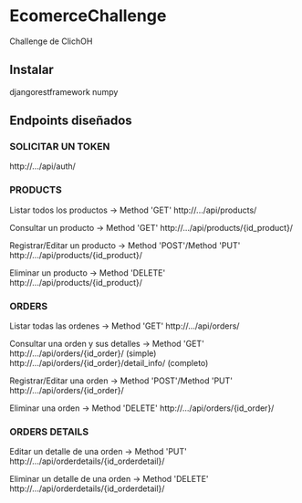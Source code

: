 # EcomerceChallenge
Challenge de ClichOH

## Instalar

djangorestframework
numpy

## Endpoints diseñados

### SOLICITAR UN TOKEN

http://.../api/auth/

### PRODUCTS

Listar todos los productos -> Method 'GET'
http://.../api/products/

Consultar un producto -> Method 'GET'
http://.../api/products/{id_product}/

Registrar/Editar un producto -> Method 'POST'/Method 'PUT'
http://.../api/products/{id_product}/

Eliminar un producto -> Method 'DELETE'
http://.../api/products/{id_product}/

### ORDERS

Listar todas las ordenes -> Method 'GET'
http://.../api/orders/

Consultar una orden y sus detalles -> Method 'GET'
http://.../api/orders/{id_order}/ (simple)
http://.../api/orders/{id_order}/detail_info/ (completo)

Registrar/Editar una orden -> Method 'POST'/Method 'PUT'
http://.../api/orders/{id_order}/

Eliminar una orden -> Method 'DELETE'
http://.../api/orders/{id_order}/

### ORDERS DETAILS

Editar un detalle de una orden -> Method 'PUT'
http://.../api/orderdetails/{id_orderdetail}/

Eliminar un detalle de una orden -> Method 'DELETE'
http://.../api/orderdetails/{id_orderdetail}/


